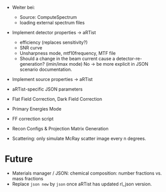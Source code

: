 + Weiter bei:
	- Source: ComputeSpectrum
	- loading external spectrum files

+ Implement detector properties -> aRTist
	- efficiency (replaces sensitivity?)
	- SNR curve
	- Unsharpness mode, mtf10frequency, MTF file
	- Should a change in the beam current cause a detector-re-generation? (imin/imax mode) No -> be more explicit in JSON scenario documentation.
+ Implement source properties -> aRTist

+ aRTist-specific JSON parameters
+ Flat Field Correction, Dark Field Correction
+ Primary Energies Mode
+ FF correction script
+ Recon Configs & Projection Matrix Generation

+ Scattering: only simulate McRay scatter image every n degrees.

# Future
+ Materials manager / JSON: chemical composition: number fractions vs. mass fractions
+ Replace `json new` by `json` once aRTist has updated rl_json version.